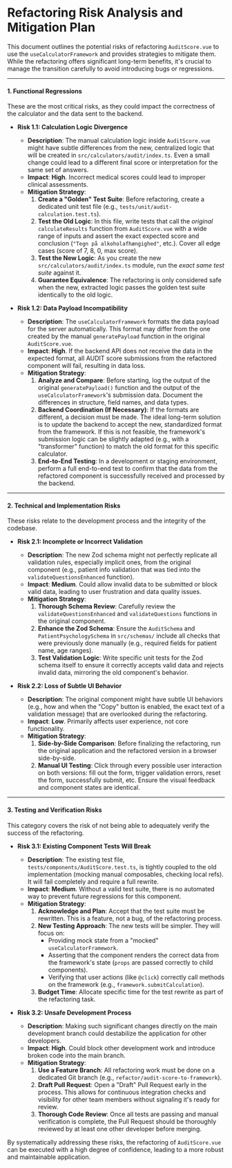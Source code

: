 # Refactoring Risk Analysis and Mitigation Plan

This document outlines the potential risks of refactoring `AuditScore.vue` to use the `useCalculatorFramework` and provides strategies to mitigate them. While the refactoring offers significant long-term benefits, it's crucial to manage the transition carefully to avoid introducing bugs or regressions.

---

#### **1. Functional Regressions**

These are the most critical risks, as they could impact the correctness of the calculator and the data sent to the backend.

*   **Risk 1.1: Calculation Logic Divergence**
    *   **Description**: The manual calculation logic inside `AuditScore.vue` might have subtle differences from the new, centralized logic that will be created in `src/calculators/audit/index.ts`. Even a small change could lead to a different final score or interpretation for the same set of answers.
    *   **Impact**: **High**. Incorrect medical scores could lead to improper clinical assessments.
    *   **Mitigation Strategy**:
        1.  **Create a "Golden" Test Suite**: Before refactoring, create a dedicated unit test file (e.g., `tests/unit/audit-calculation.test.ts`).
        2.  **Test the Old Logic**: In this file, write tests that call the *original* `calculateResults` function from `AuditScore.vue` with a wide range of inputs and assert the exact expected score and conclusion (`"Tegn på alkoholafhængighed"`, etc.). Cover all edge cases (score of 7, 8, 0, max score).
        3.  **Test the New Logic**: As you create the new `src/calculators/audit/index.ts` module, run the *exact same test suite* against it.
        4.  **Guarantee Equivalence**: The refactoring is only considered safe when the new, extracted logic passes the golden test suite identically to the old logic.

*   **Risk 1.2: Data Payload Incompatibility**
    *   **Description**: The `useCalculatorFramework` formats the data payload for the server automatically. This format may differ from the one created by the manual `generatePayload` function in the original `AuditScore.vue`.
    *   **Impact**: **High**. If the backend API does not receive the data in the expected format, all AUDIT score submissions from the refactored component will fail, resulting in data loss.
    *   **Mitigation Strategy**:
        1.  **Analyze and Compare**: Before starting, log the output of the original `generatePayload()` function and the output of the `useCalculatorFramework`'s submission data. Document the differences in structure, field names, and data types.
        2.  **Backend Coordination (If Necessary)**: If the formats are different, a decision must be made. The ideal long-term solution is to update the backend to accept the new, standardized format from the framework. If this is not feasible, the framework's submission logic can be slightly adapted (e.g., with a "transformer" function) to match the old format for this specific calculator.
        3.  **End-to-End Testing**: In a development or staging environment, perform a full end-to-end test to confirm that the data from the refactored component is successfully received and processed by the backend.

---

#### **2. Technical and Implementation Risks**

These risks relate to the development process and the integrity of the codebase.

*   **Risk 2.1: Incomplete or Incorrect Validation**
    *   **Description**: The new Zod schema might not perfectly replicate all validation rules, especially implicit ones, from the original component (e.g., patient info validation that was tied into the `validateQuestionsEnhanced` function).
    *   **Impact**: **Medium**. Could allow invalid data to be submitted or block valid data, leading to user frustration and data quality issues.
    *   **Mitigation Strategy**:
        1.  **Thorough Schema Review**: Carefully review the `validateQuestionsEnhanced` and `validateQuestions` functions in the original component.
        2.  **Enhance the Zod Schema**: Ensure the `AuditSchema` and `PatientPsychologySchema` in `src/schemas/` include all checks that were previously done manually (e.g., required fields for patient name, age ranges).
        3.  **Test Validation Logic**: Write specific unit tests for the Zod schema itself to ensure it correctly accepts valid data and rejects invalid data, mirroring the old component's behavior.

*   **Risk 2.2: Loss of Subtle UI Behavior**
    *   **Description**: The original component might have subtle UI behaviors (e.g., how and when the "Copy" button is enabled, the exact text of a validation message) that are overlooked during the refactoring.
    *   **Impact**: **Low**. Primarily affects user experience, not core functionality.
    *   **Mitigation Strategy**:
        1.  **Side-by-Side Comparison**: Before finalizing the refactoring, run the original application and the refactored version in a browser side-by-side.
        2.  **Manual UI Testing**: Click through every possible user interaction on both versions: fill out the form, trigger validation errors, reset the form, successfully submit, etc. Ensure the visual feedback and component states are identical.

---

#### **3. Testing and Verification Risks**

This category covers the risk of not being able to adequately verify the success of the refactoring.

*   **Risk 3.1: Existing Component Tests Will Break**
    *   **Description**: The existing test file, `tests/components/AuditScore.test.ts`, is tightly coupled to the old implementation (mocking manual composables, checking local refs). It will fail completely and require a full rewrite.
    *   **Impact**: **Medium**. Without a valid test suite, there is no automated way to prevent future regressions for this component.
    *   **Mitigation Strategy**:
        1.  **Acknowledge and Plan**: Accept that the test suite must be rewritten. This is a feature, not a bug, of the refactoring process.
        2.  **New Testing Approach**: The new tests will be simpler. They will focus on:
            *   Providing mock state from a "mocked" `useCalculatorFramework`.
            *   Asserting that the component renders the correct data from the framework's state (`props` are passed correctly to child components).
            *   Verifying that user actions (like `@click`) correctly call methods on the framework (e.g., `framework.submitCalculation`).
        3.  **Budget Time**: Allocate specific time for the test rewrite as part of the refactoring task.

*   **Risk 3.2: Unsafe Development Process**
    *   **Description**: Making such significant changes directly on the main development branch could destabilize the application for other developers.
    *   **Impact**: **High**. Could block other development work and introduce broken code into the main branch.
    *   **Mitigation Strategy**:
        1.  **Use a Feature Branch**: All refactoring work must be done on a dedicated Git branch (e.g., `refactor/audit-score-to-framework`).
        2.  **Draft Pull Request**: Open a "Draft" Pull Request early in the process. This allows for continuous integration checks and visibility for other team members without signaling it's ready for review.
        3.  **Thorough Code Review**: Once all tests are passing and manual verification is complete, the Pull Request should be thoroughly reviewed by at least one other developer before merging.

By systematically addressing these risks, the refactoring of `AuditScore.vue` can be executed with a high degree of confidence, leading to a more robust and maintainable application.

